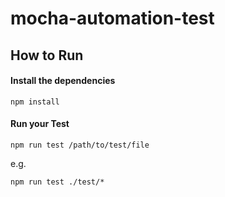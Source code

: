 # mocha-automation-test

## How to Run

#### Install the dependencies

```
npm install
```

#### Run your Test

```
npm run test /path/to/test/file
```
e.g.
```
npm run test ./test/*
```
